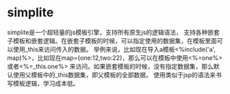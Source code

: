 simplite
========
simplite是一个超轻量的js模板引擎，支持所有原生js的逻辑语法，
支持各种嵌套子模板和嵌套逻辑。在嵌套子模板的时候，可以指定使用的数据集，在模板里面可以使用_this来访问传入的数据。
举例来说，比如现在导入a模板<%include('a', map)%>，比如现在map={one:12,two:22}，那么可以在模板中使用<%=one%>或者<%=_this.one%>
来访问。如果嵌套模板的时候，没有指定数据集，那么默认使用父模板中的_this数据集，即父模板的全部数据。
使用类似于jsp的语法来书写模板逻辑，学习成本低。
